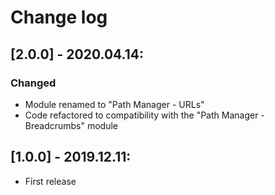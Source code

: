 # Change log

## [2.0.0] - 2020.04.14:
### Changed
- Module renamed to "Path Manager - URLs"
- Code refactored to compatibility with the "Path Manager - Breadcrumbs" module

## [1.0.0] - 2019.12.11:
- First release
